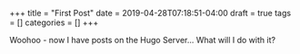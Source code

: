 +++
title = "First Post"
date = 2019-04-28T07:18:51-04:00
draft = true
tags = []
categories = []
+++

Woohoo - now I have posts on the Hugo Server... What will I do with it?